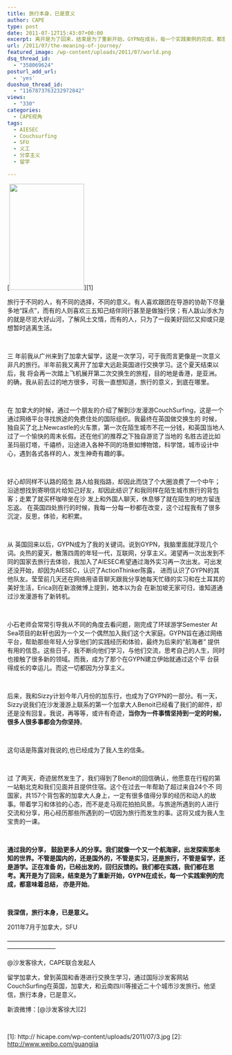 ```yaml
---
title: 旅行本身，已是意义
author: CAPE
type: post
date: 2011-07-12T15:43:07+00:00
excerpt: 离开是为了回来，结束是为了重新开始，GYPN在成长，每一个实践案例的完成，都意味着总结， 亦是开始。
url: /2011/07/the-meaning-of-journey/
featured_image: /wp-content/uploads/2011/07/world.png
dsq_thread_id:
  - "358069624"
posturl_add_url:
  - 'yes'
duoshuo_thread_id:
  - "1167873763232972842"
views:
  - "330"
categories:
  - CAPE视角
tags:
  - AIESEC
  - Couchsurfing
  - SFU
  - 义工
  - 分享主义
  - 留学

---
```

[<img class="alignleft" title="3" src="http:// hicape.com/wp-content/uploads/2011/07/3-212x300.jpg" alt="" width="173" height="245" />][1]

旅行于不同的人，有不同的选择，不同的意义。有人喜欢跟团在导游的协助下尽量多地“踩点”，而有的人则喜欢三五知己结伴同行甚至是做独行侠；有人跋山涉水为的就是尽览大好山河，了解风土文情，而有的人，只为了一段美好回忆又抑或只是想暂时逃离生活。

&nbsp;

三 年前我从广州来到了加拿大留学，这是一次学习，可于我而言更像是一次意义非凡的旅行。半年前我又离开了加拿大远赴英国进行交换学习。这个夏天结束以后，我 将会再一次踏上飞机展开第二次交换生的旅程，目的地是香港，是亚洲。的确，我从前去过的地方很多，可我一直想知道，旅行的意义，到底在哪里。

&nbsp;

在 加拿大的时候，通过一个朋友的介绍了解到沙发漫游CouchSurfing，这是一个通过网络平台寻找旅途的免费住处的国际组织。我最终在英国做交换生的 时候，独自买了北上Newcastle的火车票，第一次在陌生城市不花一分钱，和英国当地人过了一个愉快的周末长假。还在他们的推荐之下独自游览了当地的 名胜古迹比如圣玛丽灯塔，千禧桥，沿途进入各种不同的场景如博物馆，科学馆，城市设计中心，遇到各式各样的人，发生神奇有趣的事。

&nbsp;

好心却同样不认路的陌生 路人给我指路，却因此而饶了个大圈浪费了一个中午；沿途想找到寄明信片给知己好友，却因此结识了和我同样在陌生城市旅行的背包客；走累了就买杯咖啡坐在沙 发上和外国人聊天，休息够了就在陌生的地方留连忘返。 在英国四处旅行的时候，我每一分每一秒都在改变，这个过程我有了很多沉淀，反思，体验，和积累。

&nbsp;

从 英国回来以后，GYPN成为了我的关键词。说到GYPN，我脑里面就浮现几个词。炎热的夏天，散落四周的年轻一代，互联网，分享主义。渴望再一次出发到不 同的国家去旅行去体验，我加入了AIESEC希望通过海外实习再一次出发。可出发还没开始，却因为AIESEC，认识了ActionThinker陈露， 进而认识了GYPN的其他队友。莹莹前几天还在网络用语音聊天跟我分享她每天忙碌的实习和在土耳其的美好生活，Erica则在新浪微博上提到，她本以为会 在新加坡无家可归，谁知道通过沙发漫游有了新转机。

&nbsp;

小石老师会常常引导我从不同的角度去看问题，刚完成了环球游学Semester At Sea项目的赵轩也因为一个又一个偶然加入我们这个大家庭。GYPN旨在通过网络平台，帮助那些年轻人分享他们的实践经历和体验，最终为后来的“航海者” 提供有用的信息。这些日子，我不断向他们学习，与他们交流，思考自己的人生，同时也接触了很多新的领域。而我，成为了那个在GYPN建立伊始就通过这个平 台获得成长的幸运儿。而这一切都因为分享主义。

&nbsp;

后来，我和Sizzy计划今年八月份的加东行，也成为了GYPN的一部分。有一天，Sizzy说我们在沙发漫游上联系的第一个加拿大人Benoit已经看了我们的邮件，却还是没有回复。我说，再等等，或许有奇迹，**当你为一件事情坚持到一定的时候，很多人很多事都会为你坚持**。

&nbsp;

这句话是陈露对我说的,也已经成为了我人生的信条。

&nbsp;

过 了两天，奇迹居然发生了，我们得到了Benoit的回信确认，他愿意在行程的第一站魁北克和我们见面并且提供住宿。这个在过去一年帮助了超过来自24个不 同国家，共157个背包客的加拿大人身上，一定有很多值得分享的经历和动人的故事。带着学习和体验的心态，而不是走马观花拍拍风景。与旅途所遇到的人进行 交流和分享，用心经历那些所遇到的一切因为旅行而发生的事。这将又成为我人生宝贵的一课。

&nbsp;

**通过我的分享， 鼓励更多人的分享。我们就像一个又一个航海家，出发探索那未知的世界。不管是国内的，还是国外的，不管是实习，还是旅行，不管是留学，还是游学。正在准备 的，已经出发的，回归反馈的。我们都在实践，我们都在思考。离开是为了回来，结束是为了重新开始，GYPN在成长，每一个实践案例的完成，都意味着总结， 亦是开始**。

&nbsp;

**我深信，旅行本身，已是意义。**

2011年7月于加拿大，SFU

————————————————————————————————————————————

<p align="left">
  @沙发客徐大，CAPE联合发起人
</p>

<p align="left">
  留学加拿大，曾到英国和香港进行交换生学习，通过国际沙发客网站CouchSurfing在英国，加拿大，和云南四川等接近二十个城市沙发旅行。他坚信，旅行本身，已是意义。
</p>

新浪微博：[@沙发客徐大][2]

&nbsp;

 [1]: http:// hicape.com/wp-content/uploads/2011/07/3.jpg
 [2]: http://www.weibo.com/guangjia